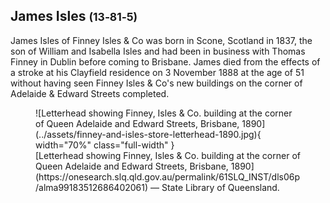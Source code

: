 ## James Isles <small>(13‑81‑5)</small>

James Isles of Finney Isles & Co was born in Scone, Scotland in 1837, the son of William and Isabella Isles and had been in business with Thomas Finney in Dublin before coming to Brisbane. James died from the effects of a stroke at his Clayfield residence on 3 November 1888 at the age of 51 without having seen Finney Isles & Co's new buildings on the corner of Adelaide & Edward Streets completed.

<figure markdown>
  ![Letterhead showing Finney, Isles & Co. building at the corner of Queen Adelaide and Edward Streets, Brisbane, 1890](../assets/finney-and-isles-store-letterhead-1890.jpg){ width="70%"  class="full-width" }
  <figcaption markdown>[Letterhead showing Finney, Isles & Co. building at the corner of Queen Adelaide and Edward Streets, Brisbane, 1890](https://onesearch.slq.qld.gov.au/permalink/61SLQ_INST/dls06p/alma99183512686402061) — State Library of Queensland.</figcaption>
</figure>
